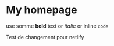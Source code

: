 # My homepage

use somme **bold** text or _italic_ or inline `code`

Test de changement pour netlify
